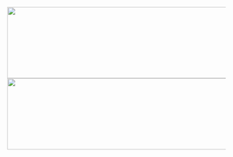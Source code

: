 <p align="left">
  <img
    style="padding-left: 8px !important; padding-right: 8px !important;"
    height="165"
    width="1000"
    src="https://github-readme-stats.vercel.app/api?username=cansin&show_icons=true&count_private=true&include_all_commits=true&disable_animations=true&hide_title=true&hide_rank=true"
  />
  <img
    style="padding-left: 8px !important; padding-right: 8px !important;"
    height="165"
    width="1000"
    src="https://github-readme-stats.vercel.app/api/top-langs/?username=cansin&hide_title=true&layout=compact&card_width=248&langs_count=8"
  />
</p>
